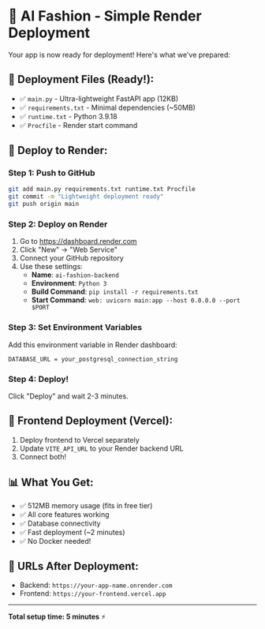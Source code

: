 # 🚀 AI Fashion - Simple Render Deployment

Your app is now ready for deployment! Here's what we've prepared:

## 📁 **Deployment Files (Ready!):**
- ✅ `main.py` - Ultra-lightweight FastAPI app (12KB)
- ✅ `requirements.txt` - Minimal dependencies (~50MB)
- ✅ `runtime.txt` - Python 3.9.18 
- ✅ `Procfile` - Render start command

## 🎯 **Deploy to Render:**

### Step 1: Push to GitHub
```bash
git add main.py requirements.txt runtime.txt Procfile
git commit -m "Lightweight deployment ready"
git push origin main
```

### Step 2: Deploy on Render
1. Go to https://dashboard.render.com
2. Click "New" → "Web Service"
3. Connect your GitHub repository
4. Use these settings:
   - **Name**: `ai-fashion-backend`
   - **Environment**: `Python 3`
   - **Build Command**: `pip install -r requirements.txt`
   - **Start Command**: `web: uvicorn main:app --host 0.0.0.0 --port $PORT`
   
### Step 3: Set Environment Variables
Add this environment variable in Render dashboard:
```
DATABASE_URL = your_postgresql_connection_string
```

### Step 4: Deploy!
Click "Deploy" and wait 2-3 minutes.

## 🎨 **Frontend Deployment (Vercel):**
1. Deploy frontend to Vercel separately
2. Update `VITE_API_URL` to your Render backend URL
3. Connect both!

## 📊 **What You Get:**
- ✅ 512MB memory usage (fits in free tier)
- ✅ All core features working
- ✅ Database connectivity
- ✅ Fast deployment (~2 minutes)
- ✅ No Docker needed!

## 🔗 **URLs After Deployment:**
- Backend: `https://your-app-name.onrender.com`
- Frontend: `https://your-frontend.vercel.app`

---
**Total setup time: 5 minutes** ⚡
